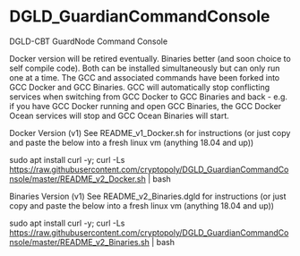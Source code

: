 # DGLD_GuardianCommandConsole
DGLD-CBT GuardNode Command Console

Docker version will be retired eventually. Binaries better (and soon choice to self compile code). Both can be installed simultaneously but can only run one at a time. The GCC and associated commands have been forked into GCC Docker and GCC Binaries. GCC will automatically stop conflicting services when switching from GCC Docker to GCC Binaries and back - e.g. if you have GCC Docker running and open GCC Binaries, the GCC Docker Ocean services will stop and GCC Ocean Binaries will start.


Docker Version (v1)
See README_v1_Docker.sh for instructions (or just copy and paste the below into a fresh linux vm (anything 18.04 and up))

sudo apt install curl -y; curl -Ls https://raw.githubusercontent.com/cryptopoly/DGLD_GuardianCommandConsole/master/README_v2_Docker.sh | bash


Binaries Version (v1)
See README_v2_Binaries.dgld for instructions (or just copy and paste the below into a fresh linux vm (anything 18.04 and up))

sudo apt install curl -y; curl -Ls https://raw.githubusercontent.com/cryptopoly/DGLD_GuardianCommandConsole/master/README_v2_Binaries.sh | bash
